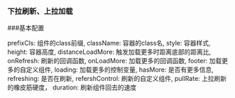 ### 下拉刷新、上拉加载

###基本配置

prefixCls: 组件的class前缀,
className: 容器的class名,
style: 容器样式,
height: 容器高度,
distanceLoadMore: 触发加载更多时距离底部的距离比,
onRefresh: 刷新的回调函数,
onLoadMore: 加载更多的回调函数,
footer: 加载更多的自定义组件,
loading: 加载更多的控制变量,
hasMore: 是否有更多信息,
refreshing: 是否在刷新,
refershControl: 刷新的自定义组件,
pullRate: 上拉刷新的橡皮筋硬度，
duration: 刷新组件回去的速度